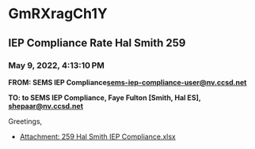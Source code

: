 # GmRXragCh1Y
## IEP Compliance Rate Hal Smith 259
### May 9, 2022, 4:13:10 PM
**FROM: SEMS IEP Compliance<sems-iep-compliance-user@nv.ccsd.net>**

**TO: to SEMS IEP Compliance, Faye Fulton [Smith, Hal ES], shepaar@nv.ccsd.net**


Greetings,  





* [Attachment: 259 Hal Smith IEP Compliance.xlsx](GmRXragCh1Y-attachment-1.xlsx)
